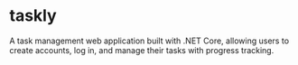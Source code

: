 # taskly
A task management web application built with .NET Core, allowing users to create accounts, log in, and manage their tasks with progress tracking.
